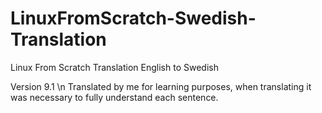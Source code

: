 # LinuxFromScratch-Swedish-Translation
Linux From Scratch Translation English to Swedish

Version 9.1 \n
Translated by me for learning purposes, when translating it was necessary to fully understand each sentence.
